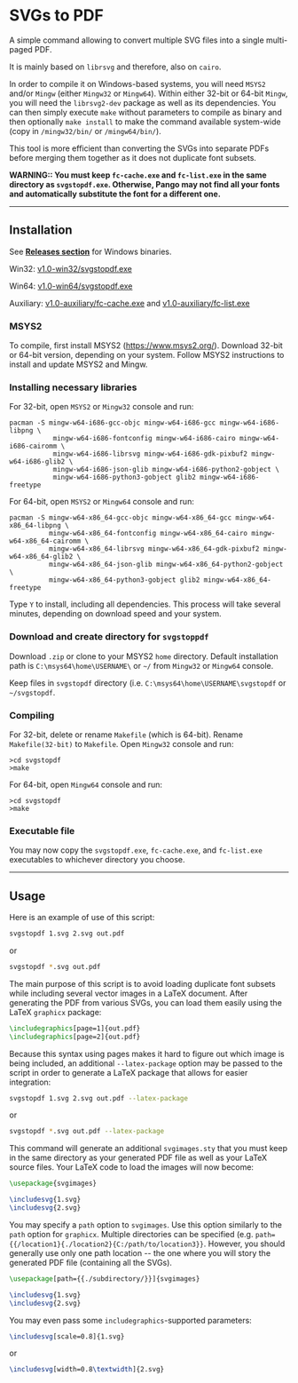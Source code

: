# SVGs to PDF

A simple command allowing to convert multiple SVG files into a single multi-paged PDF.

It is mainly based on `librsvg` and therefore, also on `cairo`.

In order to compile it on Windows-based systems, you will need `MSYS2` and/or `Mingw` (either `Mingw32` or `Mingw64`).  Within either 32-bit or 64-bit `Mingw`, you will need the `librsvg2-dev` package as well as its dependencies. You can then simply execute `make` without parameters to compile as binary and then optionally `make install` to make the command available system-wide (copy in `/mingw32/bin/` or `/mingw64/bin/`).

This tool is more efficient than converting the SVGs into separate PDFs before merging them together as it does not duplicate font subsets.

**WARNING:: You must keep `fc-cache.exe` and `fc-list.exe` in the same directory as `svgstopdf.exe`.  Otherwise, Pango may not find all your fonts and automatically substitute the font for a different one.**
*****
## Installation
See [**Releases section**](https://github.com/flueterflam/svgstopdf/releases) for Windows binaries.

Win32: [v1.0-win32/svgstopdf.exe](https://github.com/flueterflam/svgstopdf/releases/download/v1.0-win32/svgstopdf.exe)

Win64: [v1.0-win64/svgstopdf.exe](https://github.com/flueterflam/svgstopdf/releases/download/v1.0-win64/svgstopdf.exe)

Auxiliary: [v1.0-auxiliary/fc-cache.exe](https://github.com/flueterflam/svgstopdf/releases/download/v1.0-auxiliary/fc-cache.exe) and [v1.0-auxiliary/fc-list.exe](https://github.com/flueterflam/svgstopdf/releases/download/v1.0-auxiliary/fc-list.exe)

### MSYS2
To compile, first install MSYS2 (https://www.msys2.org/).  Download 32-bit or 64-bit version, depending on your system.  Follow MSYS2 instructions to install and update MSYS2 and Mingw.

### Installing necessary libraries
For 32-bit, open `MSYS2` or `Mingw32` console and run:
```
pacman -S mingw-w64-i686-gcc-objc mingw-w64-i686-gcc mingw-w64-i686-libpng \ 
           mingw-w64-i686-fontconfig mingw-w64-i686-cairo mingw-w64-i686-cairomm \
           mingw-w64-i686-librsvg mingw-w64-i686-gdk-pixbuf2 mingw-w64-i686-glib2 \
           mingw-w64-i686-json-glib mingw-w64-i686-python2-gobject \
           mingw-w64-i686-python3-gobject glib2 mingw-w64-i686-freetype
```
For 64-bit, open `MSYS2` or `Mingw64` console and run:
```
pacman -S mingw-w64-x86_64-gcc-objc mingw-w64-x86_64-gcc mingw-w64-x86_64-libpng \
          mingw-w64-x86_64-fontconfig mingw-w64-x86_64-cairo mingw-w64-x86_64-cairomm \
          mingw-w64-x86_64-librsvg mingw-w64-x86_64-gdk-pixbuf2 mingw-w64-x86_64-glib2 \
          mingw-w64-x86_64-json-glib mingw-w64-x86_64-python2-gobject \
          mingw-w64-x86_64-python3-gobject glib2 mingw-w64-x86_64-freetype
```

Type `Y` to install, including all dependencies.  This process will take several minutes, depending on download speed and your system.

### Download and create directory for `svgstoppdf`
Download `.zip` or clone to your MSYS2 `home` directory.  Default installation path is `C:\msys64\home\USERNAME\` or `~/` from `Mingw32` or `Mingw64` console.

Keep files in `svgstopdf` directory (i.e. `C:\msys64\home\USERNAME\svgstopdf` or `~/svgstopdf`.

### Compiling
For 32-bit, delete or rename `Makefile` (which is 64-bit).  Rename `Makefile(32-bit)` to `Makefile`.  Open `Mingw32` console and run:
```
>cd svgstopdf
>make
```
For 64-bit, open `Mingw64` console and run:
```
>cd svgstopdf
>make
```

### Executable file
You may now copy the `svgstopdf.exe`, `fc-cache.exe`, and `fc-list.exe` executables to whichever directory you choose.
*****
## Usage
Here is an example of use of this script:

```bash
svgstopdf 1.svg 2.svg out.pdf
```
or
```bash
svgstopdf *.svg out.pdf
```

The main purpose of this script is to avoid loading duplicate font subsets while including several vector images in a LaTeX document. After generating the PDF from various SVGs, you can load them easily using the LaTeX `graphicx` package:

```latex
\includegraphics[page=1]{out.pdf}
\includegraphics[page=2]{out.pdf}
```

Because this syntax using pages makes it hard to figure out which image is being included, an additional `--latex-package` option may be passed to the script in order to generate a LaTeX package that allows for easier integration:

```bash
svgstopdf 1.svg 2.svg out.pdf --latex-package
```
or
```bash
svgstopdf *.svg out.pdf --latex-package
```

This command will generate an additional `svgimages.sty` that you must keep in the same directory as your generated PDF file as well as your LaTeX source files. Your LaTeX code to load the images will now become:

```latex
\usepackage{svgimages}

\includesvg{1.svg}
\includesvg{2.svg}
```

You may specify a `path` option to `svgimages`.  Use this option similarly to the `path` option for `graphicx`.  Multiple directories can be specified (e.g. `path={{/location1}{./location2}{C:/path/to/location3}}`.  However, you should generally use only one path location -- the one where you will story the generated PDF file (containing all the SVGs).

```latex
\usepackage[path={{./subdirectory/}}]{svgimages}

\includesvg{1.svg}
\includesvg{2.svg}
```

You may even pass some `includegraphics`-supported parameters:

```latex
\includesvg[scale=0.8]{1.svg}
```
or 
```latex
\includesvg[width=0.8\textwidth]{2.svg}
```
